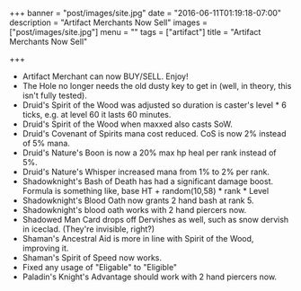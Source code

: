 +++
banner = "post/images/site.jpg"
date = "2016-06-11T01:19:18-07:00"
description = "Artifact Merchants Now Sell"
images = ["post/images/site.jpg"]
menu = ""
tags = ["artifact"]
title = "Artifact Merchants Now Sell"

+++
* Artifact Merchant can now BUY/SELL. Enjoy!
* The Hole no longer needs the old dusty key to get in (well, in theory, this isn't fully tested).
* Druid's Spirit of the Wood was adjusted so duration is caster's level * 6 ticks, e.g. at level 60 it lasts 60 minutes.
* Druid's Spirit of the Wood when maxxed also casts SoW. 
* Druid's Covenant of Spirits mana cost reduced. CoS is now 2% instead of 5% mana.
* Druid's Nature's Boon is now a 20% max hp heal per rank instead of 5%.
* Druid's Nature's Whisper increased mana from 1% to 2% per rank.
* Shadowknight's Bash of Death has had a significant damage boost. Formula is something like, base HT + random(10,58) * rank * Level
* Shadowknight's Blood Oath now grants 2 hand bash at rank 5.
* Shadowknight's blood oath works with 2 hand piercers now.
* Shadowed Man Card drops off Dervishes as well, such as snow dervish in iceclad. (They're invisible, right?)
* Shaman's Ancestral Aid is more in line with Spirit of the Wood, improving it.
* Shaman's Spirit of Speed now works.
* Fixed any usage of "Eligable" to "Eligible"
* Paladin's Knight's Advantage should work with 2 hand piercers now.
<!--more-->